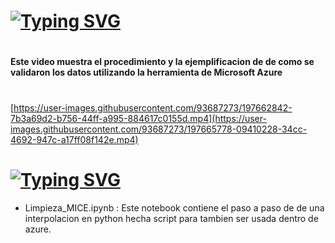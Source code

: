#
# [![Typing SVG](https://readme-typing-svg.demolab.com?font=Cinzel&size=35&pause=50000&color=F78B60&width=500&lines=Validaci%C3%B3n+de+Datos)](https://git.io/typing-svg)
#
#### Este video muestra el procedimiento  y la ejemplificacion  de de como se validaron los datos utilizando la herramienta de Microsoft Azure

#

[https://user-images.githubusercontent.com/93687273/197662842-7b3a69d2-b756-44ff-a995-884617c0155d.mp4](https://user-images.githubusercontent.com/93687273/197665778-09410228-34cc-4692-947c-a17ff08f142e.mp4)

#
# [![Typing SVG](https://readme-typing-svg.demolab.com?font=Cinzel&size=35&pause=50000&color=F7AFAF&width=500&lines=Contenido)](https://git.io/typing-svg)
- Limpieza_MICE.ipynb : Este notebook contiene el paso a paso de de una interpolacion en python hecha script para tambien ser usada dentro de azure.
#
